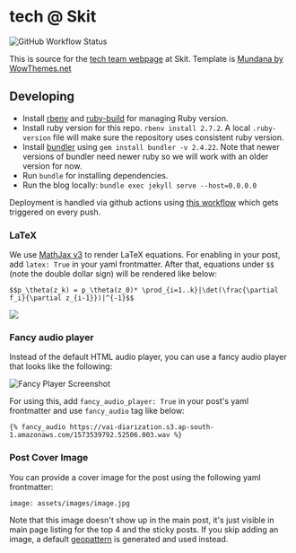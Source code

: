 # tech @ Skit

![GitHub Workflow Status](https://img.shields.io/github/actions/workflow/status/skit-ai/tech/github-pages.yml?branch=master&style=flat-square)

This is source for the [tech team webpage][tech_blog] at Skit. Template is [Mundana by WowThemes.net][mundana]

## Developing

- Install [rbenv](https://github.com/rbenv/rbenv) and
  [ruby-build](https://github.com/rbenv/ruby-build) for managing Ruby version.
- Install ruby version for this repo. `rbenv install 2.7.2`. A local
  `.ruby-version` file will make sure the repository uses consistent ruby
  version.
- Install [bundler](https://bundler.io/) using `gem install bundler -v 2.4.22`. Note that newer versions of bundler need newer ruby so we will work with an older version for now.
- Run `bundle` for installing dependencies.
- Run the blog locally: `bundle exec jekyll serve --host=0.0.0.0`

Deployment is handled via github actions using [this workflow](./.github/workflows/github-pages.yml) which gets triggered on every push.

### LaTeX

We use [MathJax v3](https://www.mathjax.org/) to render LaTeX equations. For
enabling in your post, add `latex: True` in your yaml frontmatter. After that,
equations under `$$` (note the double dollar sign) will be rendered like below:

```
$$p_\theta(z_k) = p_\theta(z_0)* \prod_{i=1..k}|\det(\frac{\partial f_i}{\partial z_{i-1}})|^{-1}$$
```

![](./screens/latex.png)

### Fancy audio player

Instead of the default HTML audio player, you can use a fancy audio player that
looks like the following:

![Fancy Player Screenshot](./screens/fancy-player.png)

For using this, add `fancy_audio_player: True` in your post's yaml frontmatter
and use `fancy_audio` tag like below:

```
{% fancy_audio https://vai-diarization.s3.ap-south-1.amazonaws.com/1573539792.52506.003.wav %}
```

### Post Cover Image

You can provide a cover image for the post using the following yaml frontmatter:

```
image: assets/images/image.jpg
```

Note that this image doesn't show up in the main post, it's just visible in main
page listing for the top 4 and the sticky posts. If you skip adding an image, a
default [geopattern](https://github.com/jasonlong/geo_pattern) is generated and
used instead.

[tech_blog]: https://tech.skit.ai/
[mundana]: https://github.com/wowthemesnet/mundana-theme-jekyll
